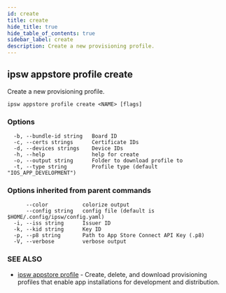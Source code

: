 ```yaml
---
id: create
title: create
hide_title: true
hide_table_of_contents: true
sidebar_label: create
description: Create a new provisioning profile.
---
```

## ipsw appstore profile create

Create a new provisioning profile.

```
ipsw appstore profile create <NAME> [flags]
```

### Options

```
  -b, --bundle-id string   Board ID
  -c, --certs strings      Certificate IDs
  -d, --devices strings    Device IDs
  -h, --help               help for create
  -o, --output string      Folder to download profile to
  -t, --type string        Profile type (default "IOS_APP_DEVELOPMENT")
```

### Options inherited from parent commands

```
      --color           colorize output
      --config string   config file (default is $HOME/.config/ipsw/config.yaml)
  -i, --iss string      Issuer ID
  -k, --kid string      Key ID
  -p, --p8 string       Path to App Store Connect API Key (.p8)
  -V, --verbose         verbose output
```

### SEE ALSO

* [ipsw appstore profile](/docs/cli/ipsw/appstore/profile)	 - Create, delete, and download provisioning profiles that enable app installations for development and distribution.

